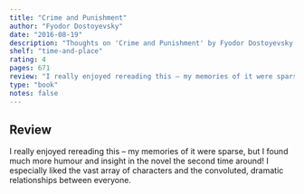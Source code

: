 ```yaml
---
title: "Crime and Punishment"
author: "Fyodor Dostoyevsky"
date: "2016-08-19"
description: "Thoughts on 'Crime and Punishment' by Fyodor Dostoyevsky."
shelf: "time-and-place"
rating: 4
pages: 671
review: "I really enjoyed rereading this – my memories of it were sparse, but I found much more humour and insight in the novel the second time around! I especially liked the vast array of characters and the convoluted, dramatic relationships between everyone. "
type: "book"
notes: false
---
```


## Review

I really enjoyed rereading this – my memories of it were sparse, but I found much more humour and insight in the novel the second time around! I especially liked the vast array of characters and the convoluted, dramatic relationships between everyone.
